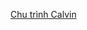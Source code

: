 <a href= "https://www.canva.com/design/DAGSwT4wgG0/z4rcnE5s7_dTNvSbZULUyA/edit?utm_content=DAGSwT4wgG0&utm_campaign=designshare&utm_medium=link2&utm_source=sharebutton" > Chu trình Calvin</a>
